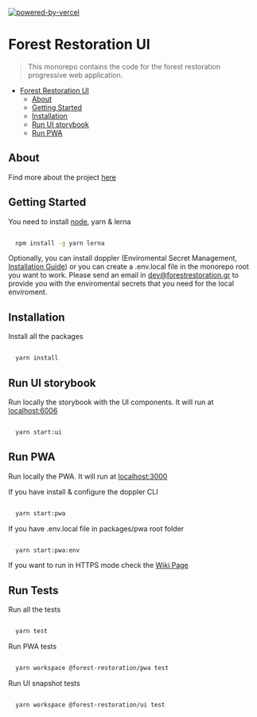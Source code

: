 [![powered-by-vercel](https://user-images.githubusercontent.com/3253526/130764295-181b7862-0dd4-459a-9096-6202847d41be.png)](https://vercel.com/?utm_source=forest-restoration&utm_campaign=oss)

# Forest Restoration UI

> This monorepo contains the code for the forest restoration progressive web application.

- [Forest Restoration UI](#forest-restoration-ui)
  - [About](#about)
  - [Getting Started](#getting-started)
  - [Installation](#installation)
  - [Run UI storybook](#run-ui-storybook)
  - [Run PWA](#run-pwa)

## About

Find more about the project [here](https://drive.google.com/drive/folders/1WFFxw82sffyXTs-3liRE7-qbZ3dvEKc9?usp=sharing)

## Getting Started

You need to install [node](https://nodejs.org/en/), yarn & lerna

```bash

  npm install -g yarn lerna
```

Optionally, you can install doppler (Enviromental Secret Management, [Installation Guide](https://github.com/drosi94/forest-restoration-ui/wiki/Doppler-Universal-Secrets-Manager)) or you can create a .env.local file in the monorepo root you want to work. Please send an email in dev@forestrestoration.gr to provide you with the enviromental secrets that you need for the local enviroment.

## Installation

Install all the packages

```bash

  yarn install
```

## Run UI storybook

Run locally the storybook with the UI components. It will run at [localhost:6006](localhost:6006)

```bash

  yarn start:ui
```

## Run PWA

Run locally the PWA. It will run at [localhost:3000](localhost:3000)

If you have install & configure the doppler CLI

```bash

  yarn start:pwa
```

If you have .env.local file in packages/pwa root folder

```bash

  yarn start:pwa:env
```

If you want to run in HTTPS mode check the [Wiki Page](https://github.com/drosi94/forest-restoration-ui/wiki/Run-locally-in-HTTPS)

## Run Tests

Run all the tests

```bash

  yarn test
```

Run PWA tests

```bash

  yarn workspace @forest-restoration/pwa test
```


Run UI snapshot tests

```bash

  yarn workspace @forest-restoration/ui test
```
